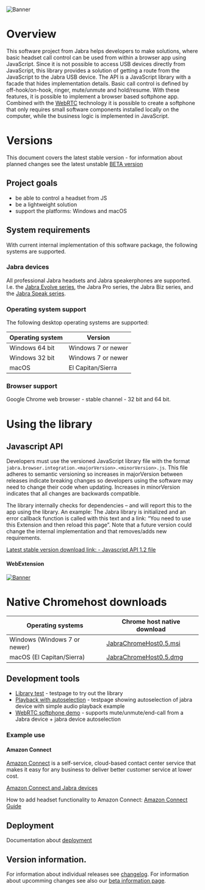![Banner](/docs/banner.png)

# Overview
This software project from Jabra helps developers to make solutions, where basic headset call control can be used from within a browser app using JavaScript. Since it is not possible to access USB devices directly from JavaScript, this library provides a solution of getting a route from the JavaScript to the Jabra USB device. The API is a JavaScript library with a facade that hides implementation details. Basic call control is defined by off-hook/on-hook, ringer, mute/unmute and hold/resume. With these features, it is possible to implement a browser based softphone app. Combined with the [WebRTC](https://en.wikipedia.org/wiki/WebRTC) technology it is possible to create a softphone that only requires small software components installed locally on the computer, while the business logic is implemented in JavaScript.

# Versions

This document covers the latest stable version - for information about planned changes see the latest unstable [BETA version](BETA.md)


## Project goals
* be able to control a headset from JS
* be a lightweight solution
* support the platforms: Windows and macOS

## System requirements
With current internal implementation of this software package, the following systems are supported. 

### Jabra devices
All professional Jabra headsets and Jabra speakerphones are supported. I.e. the [Jabra Evolve series](https://www.jabra.com/business/office-headsets/jabra-evolve), the Jabra Pro series, the Jabra Biz series, and the [Jabra Speak series](https://www.jabra.com/business/speakerphones/jabra-speak-series).

### Operating system support
The following desktop operating systems are supported:

| Operating system  | Version            | 
| ----------------- | ------------------ | 
| Windows 64 bit    | Windows 7 or newer | 
| Windows 32 bit    | Windows 7 or newer | 
| macOS             | El Capitan/Sierra             | 

### Browser support
Google Chrome web browser - stable channel - 32 bit and 64 bit.

# Using the library

## Javascript API
Developers must use the versioned JavaScript library file with the format `jabra.browser.integration.<majorVersion>.<minorVersion>.js`. This file adheres to semantic versioning
so increases in majorVersion between releases indicate breaking changes so developers using the software
may need to change their code when updating. Increases in minorVersion indicates that all changes are backwards compatible.

The library internally checks for dependencies – and will report this to the app using the library. An example: The Jabra library is initialized and an error callback function is called with this text and a link: “You need to use this Extension and then reload this page”. Note that a future version could change the internal implementation and that removes/adds new requirements. 

[Latest stable version download link: - Javascript API 1.2 file](https://raw.githubusercontent.com/gnaudio/jabra-browser-integration/master/src/JavaScriptLibrary/jabra.browser.integration-1.2.js)

#### WebExtension
[![Banner](/docs/ChromeWebStoreBadge.png)](https://chrome.google.com/webstore/detail/jabra-browser-integration/okpeabepajdgiepelmhkfhkjlhhmofma)

# Native Chromehost downloads
| Operating systems             | Chrome host native download             |
| ----------------------------- | --------------------------------------- |
| Windows (Windows 7 or newer)  | [JabraChromeHost0.5.msi](https://github.com/gnaudio/jabra-browser-integration/blob/master/downloads/JabraChromeHost0.5.msi?raw=true) |
| macOS (El Capitan/Sierra)     | [JabraChromeHost0.5.dmg](https://github.com/gnaudio/jabra-browser-integration/blob/master/downloads/JabraChromeHost0.5.dmg?raw=true) |

## Development tools
* [Library test](https://raw.githubusercontent.com/gnaudio/jabra-browser-integration/master/src/DeveloperSupportRelease/development/index.html) - testpage to try out the library
* [Playback with autoselection](https://raw.githubusercontent.com/gnaudio/jabra-browser-integration/master/src/DeveloperSupportRelease/playback/index.html) - testpage showing autoselection of jabra device with simple audio playback example
* [WebRTC softphone demo](https://raw.githubusercontent.com/gnaudio/jabra-browser-integration/master/src/DeveloperSupportRelease/webrtc/index.html) - supports mute/unmute/end-call from a Jabra device + jabra device autoselection

### Example use

#### Amazon Connect
[Amazon Connect](https://aws.amazon.com/connect) is a self-service, cloud-based contact center service that makes it easy for any business to deliver better customer service at lower cost.

[Amazon Connect and Jabra devices](https://www.jabra.com/amazonconnect)

How to add headset functionality to Amazon Connect: [Amazon Connect Guide](docs/JabraAmazonConnectGuide.md)

## Deployment

Documentation about [deployment](docs/Deployment.md)

## Version information.

For information about individual releases see [changelog](docs/CHANGELOG.md). For information about upcomming changes see also our [beta information page](BETA.md).



